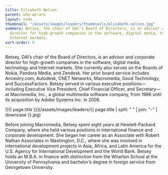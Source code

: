 ```yaml
---
title: Eilzabeth Nelson
parent: who-we-are
layout: node
thumbnail: "/assets/images/leaders/thumbnails/elizabeth-nelson.jpg"
summary: Betsey, the chair of DAI’s Board of Directors, is an advisor and corporate
  director for high-growth companies in the software, digital media, technology and
  Internet markets.
sort-order: 5
---
```


Betsey, DAI’s chair of the Board of Directors, is an advisor and corporate director for high-growth companies in the software, digital media, technology and Internet markets. She currently also serves on the Boards of Nokia, Pandora Media, and Zendesk. Her prior board service includes Ancestry.com, Autodesk, CNET Networks, Macromedia, Good Technology, and SuccessFactors. Betsey served in various executive positions—including Executive Vice President, Chief Financial Officer, and Secretary—at Macromedia, Inc., a global multimedia software company, from 1996 until its acquisition by Adobe Systems Inc. in 2006.

![{{ page.title }}](/assets/images/leaders/{{ page.title | split: " " | join: "-" | downcase }}.jpg)

Before joining Macromedia, Betsey spent eight years at Hewlett-Packard Company, where she held various positions in international finance and corporate development. She began her career as an Associate with Robert Nathan Associates in Washington, D.C., where she was involved in international development projects in Asia, Africa, and Latin America for the U.S. Agency for International Development and the World Bank. Betsey holds an M.B.A. in finance with distinction from the Wharton School at the University of Pennsylvania and bachelor’s degree in foreign service from Georgetown University.

